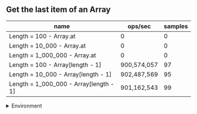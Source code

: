 ## Get the last item of an Array

|name|ops/sec|samples|
|-|-|-|
|Length = 100 - Array.at|0|0|
|Length = 10_000 - Array.at|0|0|
|Length = 1_000_000 - Array.at|0|0|
|Length = 100 - Array[length - 1]|900,574,057|97|
|Length = 10_000 - Array[length - 1]|902,487,569|95|
|Length = 1_000_000 - Array[length - 1]|901,162,543|99|


<details>
<summary>Environment</summary>

* __Machine:__ linux x64 | 4 vCPUs | 15.6GB Mem
* __Run:__ Sun Mar 10 2024 15:56:03 GMT+0000 (Coordinated Universal Time)
</details>

<!--
{"environment":{"platform":"linux","arch":"x64","cpus":4,"totalMemory":15.606491088867188},"benchmarks":[{"name":"Length = 100 - Array.at","opsSec":0,"samples":0},{"name":"Length = 10_000 - Array.at","opsSec":0,"samples":0},{"name":"Length = 1_000_000 - Array.at","opsSec":0,"samples":0},{"name":"Length = 100 - Array[length - 1]","opsSec":900574057.4522367,"samples":9},{"name":"Length = 10_000 - Array[length - 1]","opsSec":902487568.7050117,"samples":7},{"name":"Length = 1_000_000 - Array[length - 1]","opsSec":901162543.4276586,"samples":7}]}-->
